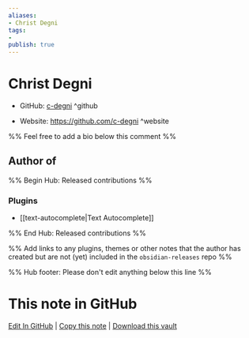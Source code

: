 ```yaml
---
aliases:
- Christ Degni
tags:
- 
publish: true
---
```


# Christ Degni

- GitHub: [c-degni](https://github.com/c-degni/) ^github
<!-- - Discord: `@` ^discord-->
- Website: <https://github.com/c-degni> ^website
<!-- - [[Publish sites|Publish site]]: <https://> ^publish-->

%% Feel free to add a bio below this comment %%


## Author of

%% Begin Hub: Released contributions %%
### Plugins
- [[text-autocomplete|Text Autocomplete]]

%% End Hub: Released contributions %%

%% Add links to any plugins, themes or other notes that the author has created but are not (yet) included in the `obsidian-releases` repo %%

<!--
### Unlisted plugins
-->

<!--
### Others
-->

<!--
## Sponsor this author
-->

<!-- - [[GitHub sponsors]]: [Sponsor @c-degni on GitHub Sponsors](https://github.com/sponsors/c-degni) ^github-sponsor-->
<!-- - [[Buy me a coffee]]: <https://> ^buy-me-a-coffee-->
<!-- - [[PayPal]]: <https://> ^paypal-->
<!-- - [[Patreon]]: <https://> ^patreon-->

<!--
## Follow this author
-->

<!-- - [[YouTube Channels|On YouTube]]: <https://> ^youtube-->
<!-- - Twitter: <https://> ^twitter-->
<!-- - ... -->

%% Hub footer: Please don't edit anything below this line %%

# This note in GitHub

<span class="git-footer">[Edit In GitHub](https://github.dev/obsidian-community/obsidian-hub/blob/main/01%20-%20Community/People/c-degni.md "git-hub-edit-note") | [Copy this note](https://raw.githubusercontent.com/obsidian-community/obsidian-hub/main/01%20-%20Community/People/c-degni.md "git-hub-copy-note") | [Download this vault](https://github.com/obsidian-community/obsidian-hub/archive/refs/heads/main.zip "git-hub-download-vault") </span>
